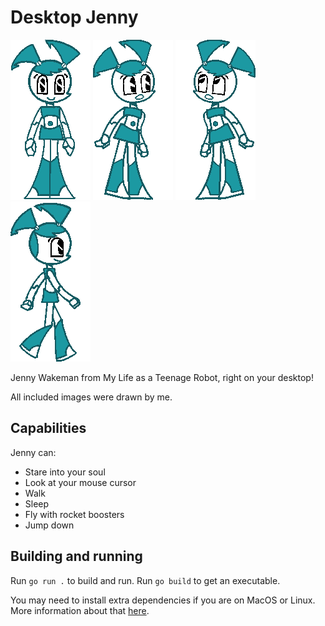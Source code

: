 # Desktop Jenny

![](images/idle0.png) ![](images/lookE.png) ![](images/lookNW.png) ![](images/walkE2.png)

Jenny Wakeman from My Life as a Teenage Robot, right on your desktop!

All included images were drawn by me.

## Capabilities

Jenny can:

- Stare into your soul
- Look at your mouse cursor
- Walk
- Sleep
- Fly with rocket boosters
- Jump down

## Building and running

Run `go run .` to build and run. Run `go build` to get an executable.

You may need to install extra dependencies if you are on MacOS or Linux. More
information about that [here](https://github.com/faiface/pixel#requirements).

